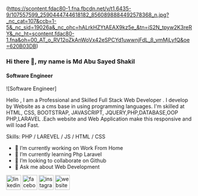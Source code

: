 (https://scontent.fdac80-1.fna.fbcdn.net/v/t1.6435-9/107557599_2590444744618182_8560898884492578368_n.jpg?_nc_cat=107&ccb=1-5&_nc_sid=19026a&_nc_ohc=hALrkHZYtAEAX9kz5e_&tn=iS2N_tpyw2K3reRY&_nc_ht=scontent.fdac80-1.fna&oh=00_AT_o_RV12oZkAnWoVx42eSPCYd1uwwnjFdL_8_vmMjLyfQ&oe=620B03DB)

### Hi there 👋, my name is Md Abu Sayed Shakil
#### Software Engineer
![Software Engineer]

Hello , I am a Professional and Skilled Full Stack Web Developer . I develop by Website as a cms base in using programming languages. I'm skilled at HTML, CSS, BOOTSTRAP, JAVASCRIPT, JQUERY,PHP,DATABASE,OOP PHP,LARAVEL .Each website and Web Application make this responsive and will load Fast.

Skills: PHP / LAREVEL / JS / HTML / CSS

- 🔭 I’m currently working on Work From Home 
- 🌱 I’m currently learning Php Laravel 
- 👯 I’m looking to collaborate on Github 
- 💬 Ask me about Web Development 


[<img src='https://cdn.jsdelivr.net/npm/simple-icons@3.0.1/icons/linkedin.svg' alt='linkedin' height='40'>](https://www.linkedin.com/in/shakil-ahmed-567a7b178/)  [<img src='https://cdn.jsdelivr.net/npm/simple-icons@3.0.1/icons/facebook.svg' alt='facebook' height='40'>](https://www.facebook.com/shakilfci)  [<img src='https://cdn.jsdelivr.net/npm/simple-icons@3.0.1/icons/instagram.svg' alt='instagram' height='40'>](https://www.instagram.com/eng.shakil/)  [<img src='https://cdn.jsdelivr.net/npm/simple-icons@3.0.1/icons/icloud.svg' alt='website' height='40'>](https://l.facebook.com/l.php?u=https%3A%2F%2Fshakilahmed41.blogspot.com%2F%3Ffbclid%3DIwAR37maW5ly6xQ4f-wkDCNB2Wa2I4-ZWUF6mBf4BXjtxHEFCdDDDC1Dj_Dl8&h=AT2NCNt3H9P1SklVfRFK5PaEFENRH9-ZY5-0Zfd1_ngiHAv0JTyqk5g-pIewH48zr9_lyycEKYX01PXl3c9zS5OZhvmNcBxWy8w6b2_izmuFz_PFkfjeDrVXqq_lJlGWvSn7Qw)  

